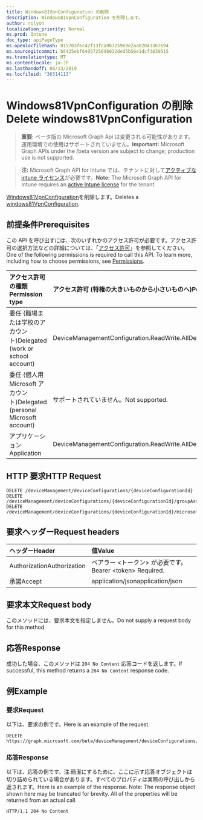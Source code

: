 ```yaml
---
title: Windows81VpnConfiguration の削除
description: Windows81VpnConfiguration を削除します。
author: rolyon
localization_priority: Normal
ms.prod: Intune
doc_type: apiPageType
ms.openlocfilehash: 815703fec42f13fca98725969e2aa82043367694
ms.sourcegitcommit: b5425ebf648572569b032ded5b56e1dcf3830515
ms.translationtype: MT
ms.contentlocale: ja-JP
ms.lasthandoff: 08/13/2019
ms.locfileid: "36314113"
---
```

# <a name="delete-windows81vpnconfiguration"></a><span data-ttu-id="ee549-103">Windows81VpnConfiguration の削除</span><span class="sxs-lookup"><span data-stu-id="ee549-103">Delete windows81VpnConfiguration</span></span>

> <span data-ttu-id="ee549-104">**重要:** ベータ版の Microsoft Graph Api は変更される可能性があります。運用環境での使用はサポートされていません。</span><span class="sxs-lookup"><span data-stu-id="ee549-104">**Important:** Microsoft Graph APIs under the /beta version are subject to change; production use is not supported.</span></span>

> <span data-ttu-id="ee549-105">**注:** Microsoft Graph API for Intune では、テナントに対して[アクティブな intune ライセンス](https://go.microsoft.com/fwlink/?linkid=839381)が必要です。</span><span class="sxs-lookup"><span data-stu-id="ee549-105">**Note:** The Microsoft Graph API for Intune requires an [active Intune license](https://go.microsoft.com/fwlink/?linkid=839381) for the tenant.</span></span>

<span data-ttu-id="ee549-106">[Windows81VpnConfiguration](../resources/intune-deviceconfig-windows81vpnconfiguration.md)を削除します。</span><span class="sxs-lookup"><span data-stu-id="ee549-106">Deletes a [windows81VpnConfiguration](../resources/intune-deviceconfig-windows81vpnconfiguration.md).</span></span>

## <a name="prerequisites"></a><span data-ttu-id="ee549-107">前提条件</span><span class="sxs-lookup"><span data-stu-id="ee549-107">Prerequisites</span></span>
<span data-ttu-id="ee549-p101">この API を呼び出すには、次のいずれかのアクセス許可が必要です。アクセス許可の選択方法などの詳細については、「[アクセス許可](/graph/permissions-reference)」を参照してください。</span><span class="sxs-lookup"><span data-stu-id="ee549-p101">One of the following permissions is required to call this API. To learn more, including how to choose permissions, see [Permissions](/graph/permissions-reference).</span></span>

|<span data-ttu-id="ee549-110">アクセス許可の種類</span><span class="sxs-lookup"><span data-stu-id="ee549-110">Permission type</span></span>|<span data-ttu-id="ee549-111">アクセス許可 (特権の大きいものから小さいものへ)</span><span class="sxs-lookup"><span data-stu-id="ee549-111">Permissions (from most to least privileged)</span></span>|
|:---|:---|
|<span data-ttu-id="ee549-112">委任 (職場または学校のアカウント)</span><span class="sxs-lookup"><span data-stu-id="ee549-112">Delegated (work or school account)</span></span>|<span data-ttu-id="ee549-113">DeviceManagementConfiguration.ReadWrite.All</span><span class="sxs-lookup"><span data-stu-id="ee549-113">DeviceManagementConfiguration.ReadWrite.All</span></span>|
|<span data-ttu-id="ee549-114">委任 (個人用 Microsoft アカウント)</span><span class="sxs-lookup"><span data-stu-id="ee549-114">Delegated (personal Microsoft account)</span></span>|<span data-ttu-id="ee549-115">サポートされていません。</span><span class="sxs-lookup"><span data-stu-id="ee549-115">Not supported.</span></span>|
|<span data-ttu-id="ee549-116">アプリケーション</span><span class="sxs-lookup"><span data-stu-id="ee549-116">Application</span></span>|<span data-ttu-id="ee549-117">DeviceManagementConfiguration.ReadWrite.All</span><span class="sxs-lookup"><span data-stu-id="ee549-117">DeviceManagementConfiguration.ReadWrite.All</span></span>|

## <a name="http-request"></a><span data-ttu-id="ee549-118">HTTP 要求</span><span class="sxs-lookup"><span data-stu-id="ee549-118">HTTP Request</span></span>
<!-- {
  "blockType": "ignored"
}
-->
``` http
DELETE /deviceManagement/deviceConfigurations/{deviceConfigurationId}
DELETE /deviceManagement/deviceConfigurations/{deviceConfigurationId}/groupAssignments/{deviceConfigurationGroupAssignmentId}/deviceConfiguration
DELETE /deviceManagement/deviceConfigurations/{deviceConfigurationId}/microsoft.graph.windowsDomainJoinConfiguration/networkAccessConfigurations/{deviceConfigurationId}
```

## <a name="request-headers"></a><span data-ttu-id="ee549-119">要求ヘッダー</span><span class="sxs-lookup"><span data-stu-id="ee549-119">Request headers</span></span>
|<span data-ttu-id="ee549-120">ヘッダー</span><span class="sxs-lookup"><span data-stu-id="ee549-120">Header</span></span>|<span data-ttu-id="ee549-121">値</span><span class="sxs-lookup"><span data-stu-id="ee549-121">Value</span></span>|
|:---|:---|
|<span data-ttu-id="ee549-122">Authorization</span><span class="sxs-lookup"><span data-stu-id="ee549-122">Authorization</span></span>|<span data-ttu-id="ee549-123">ベアラー &lt;トークン&gt; が必要です。</span><span class="sxs-lookup"><span data-stu-id="ee549-123">Bearer &lt;token&gt; Required.</span></span>|
|<span data-ttu-id="ee549-124">承諾</span><span class="sxs-lookup"><span data-stu-id="ee549-124">Accept</span></span>|<span data-ttu-id="ee549-125">application/json</span><span class="sxs-lookup"><span data-stu-id="ee549-125">application/json</span></span>|

## <a name="request-body"></a><span data-ttu-id="ee549-126">要求本文</span><span class="sxs-lookup"><span data-stu-id="ee549-126">Request body</span></span>
<span data-ttu-id="ee549-127">このメソッドには、要求本文を指定しません。</span><span class="sxs-lookup"><span data-stu-id="ee549-127">Do not supply a request body for this method.</span></span>

## <a name="response"></a><span data-ttu-id="ee549-128">応答</span><span class="sxs-lookup"><span data-stu-id="ee549-128">Response</span></span>
<span data-ttu-id="ee549-129">成功した場合、このメソッドは `204 No Content` 応答コードを返します。</span><span class="sxs-lookup"><span data-stu-id="ee549-129">If successful, this method returns a `204 No Content` response code.</span></span>

## <a name="example"></a><span data-ttu-id="ee549-130">例</span><span class="sxs-lookup"><span data-stu-id="ee549-130">Example</span></span>

### <a name="request"></a><span data-ttu-id="ee549-131">要求</span><span class="sxs-lookup"><span data-stu-id="ee549-131">Request</span></span>
<span data-ttu-id="ee549-132">以下は、要求の例です。</span><span class="sxs-lookup"><span data-stu-id="ee549-132">Here is an example of the request.</span></span>
``` http
DELETE https://graph.microsoft.com/beta/deviceManagement/deviceConfigurations/{deviceConfigurationId}
```

### <a name="response"></a><span data-ttu-id="ee549-133">応答</span><span class="sxs-lookup"><span data-stu-id="ee549-133">Response</span></span>
<span data-ttu-id="ee549-p102">以下は、応答の例です。注:簡潔にするために、ここに示す応答オブジェクトは切り詰められている場合があります。すべてのプロパティは実際の呼び出しから返されます。</span><span class="sxs-lookup"><span data-stu-id="ee549-p102">Here is an example of the response. Note: The response object shown here may be truncated for brevity. All of the properties will be returned from an actual call.</span></span>
``` http
HTTP/1.1 204 No Content
```






